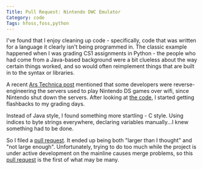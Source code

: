```yaml
---
Title: Pull Request: Nintendo DWC Emulator
Category: code
Tags: hfoss,foss,python
---
```


I've found that I enjoy cleaning up code - specifically, code that was written for a language it clearly isn't being programmed in.
The classic example happened when I was grading CS1 assignments in Python - the people who had come from a Java-based background were a bit clueless about the way certain things worked, and so would often reimplement things that are built in to the syntax or libraries.

A recent [Ars Technica post][Ars post] mentioned that some developers were reverse-engineering the servers used to play Nintendo DS games over wifi, since Nintendo shut down the servers.
After looking at [the code], I started getting flashbacks to my grading days.

Instead of Java style, I found something more startling - C style. Using indices to byte strings everywhere, declaring variables manually...I knew something had to be done.

So I filed a [pull request]. It ended up being both "larger than I thought" and "not large enough".
Unfortunately, trying to do too much while the project is under active development on the mainline causes merge problems, so this [pull request] is the first of what may be many.


[Ars post]: http://arstechnica.com/gaming/2014/05/hackers-return-some-online-gameplay-to-wii-ds-following-nintendo-shutdown/
[the code]: http://github.com/polaris-/dwc_network_server_emulator
[pull request]: https://github.com/polaris-/dwc_network_server_emulator/pull/16
